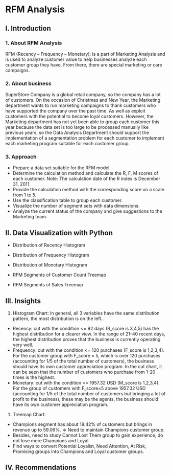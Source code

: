 # RFM Analysis
## **I. Introduction**

### **1. About RFM Analysis**

RFM (Recency – Frequency – Monetary): is a part of Marketing Analysis and is used to analyze customer value to help businesses analyze each customer group they have. From there, there are special marketing or care campaigns.
### **2. About business**
SuperStore Company is a global retail company, so the company has a lot of customers.
On the occasion of Christmas and New Year, the Marketing department wants to run marketing campaigns to thank customers who have supported the company over the past time. As well as exploit customers with the potential to become loyal customers.
However, the Marketing department has not yet been able to group each customer this year because the data set is too large to be processed manually like previous years, so the Data Analysis Department should support the implementation of a segmentation problem for each customer to implement each marketing program suitable for each customer group.
### **3. Approach** 

- Prepare a data set suitable for the RFM model.
- Determine the calculation method and calculate the R, F, M scores of each customer. Note: The calculation date of the R index is December 31, 2011.
- Provide the calculation method with the corresponding score on a scale from 1 to 5.
- Use the classification table to group each customer.
- Visualize the number of segment sets with data dimensions.
- Analyze the current status of the company and give suggestions to the Marketing team.

## **II. Data Visualization with Python**

- Distribution of Recency Histogram

- Distribution of Frequency Histogram

- Distribution of Monetary Histogram

- RFM Segments of Customer Count Treemap

- RFM Segments of Sales Treemap

## **III. Insights**

1. Histogram Chart: In general, all 3 variables have the same distribution pattern, the most distribution is on the left..
- Recency: cut with the condition <= 92 days (R_score is 3,4,5) has the highest distribution for a clearer view. In the range of 21-40 recent days, the highest distribution proves that the business is currently operating very well.
- Frequency: cut with the condition <= 120 purchases (F_score is 1,2,3,4). For the customer group with F_score = 5, which is over 120 purchases (accounting for 1/5 of the total number of customers), the business should have its own customer appreciation program. In the cut chart, it can be seen that the number of customers who purchase from 1-20 times is the highest.
- Monetary: cut with the condition <= 1957.32 USD (M_score is 1,2,3,4). For the group of customers with F_score=5 above 1957.32 USD (accounting for 1/5 of the total number of customers but bringing a lot of profit to the business), these may be the agents, the business should have its own customer appreciation program.
1. Treemap Chart:
- Champions segment has about 18.42% of customers but brings in revenue up to 59.06%. => Need to maintain Champions customer group.
- Besides, need to study Cannot Lost Them group to gain experience, do not lose more Champions and Loyal.
- Find ways to convert Potential Loyalist, Need Attention, At Risk, Promising groups into Champions and Loyal customer groups.

## **IV. Recommendations**
